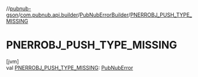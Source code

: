 //[pubnub-gson](../../../index.md)/[com.pubnub.api.builder](../index.md)/[PubNubErrorBuilder](index.md)/[PNERROBJ_PUSH_TYPE_MISSING](-p-n-e-r-r-o-b-j_-p-u-s-h_-t-y-p-e_-m-i-s-s-i-n-g.md)

# PNERROBJ_PUSH_TYPE_MISSING

[jvm]\
val [PNERROBJ_PUSH_TYPE_MISSING](-p-n-e-r-r-o-b-j_-p-u-s-h_-t-y-p-e_-m-i-s-s-i-n-g.md): [PubNubError](../../../../pubnub-gson/com.pubnub.api/-pub-nub-error/index.md)
